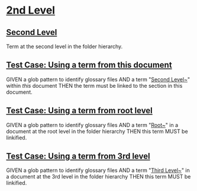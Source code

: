 # [2nd Level](#2nd-level)

## [Second Level](#second-level)

Term at the second level in the folder hierarchy.

## [Test Case: Using a term from this document](#test-case-using-a-term-from-this-document)

GIVEN a glob pattern to identify glossary files
AND a term "[Second Level\~][1]" within *this* document
THEN the term must be linked to the section in this document.

## [Test Case: Using a term from root level](#test-case-using-a-term-from-root-level)

GIVEN a glob pattern to identify glossary files
AND a term "[Root\~][2]" in a document at the root level in the folder hierarchy
THEN this term MUST be linkified.

## [Test Case: Using a term from 3rd level](#test-case-using-a-term-from-3rd-level)

GIVEN a glob pattern to identify glossary files
AND a term "[Third Level\~][3]" in a document at the 3rd level in the folder hierarchy
THEN this term MUST be linkified.

[1]: #second-level "Term at the second level in the folder hierarchy."

[2]: ../document.md#root "Test term at the root level in the folder tree."

[3]: ./3rd/document.md#third-level "Term at the third level in the folder hierarchy."
